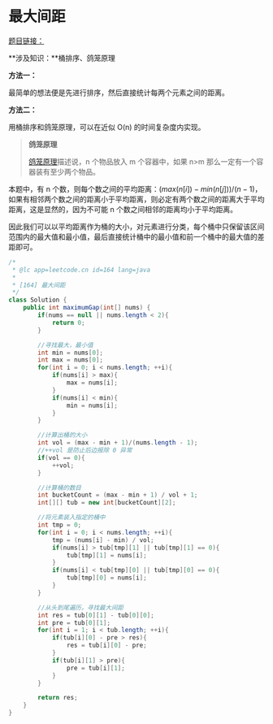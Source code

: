 # 最大间距

[题目链接：](https://leetcode-cn.com/problems/maximum-gap/)

**涉及知识：**桶排序、鸽笼原理

**方法一：**

最简单的想法便是先进行排序，然后直接统计每两个元素之间的距离。

**方法二：**

用桶排序和鸽笼原理，可以在近似 O(n) 的时间复杂度内实现。

> **鸽笼原理**
>
> [鸽笼原理](https://baike.baidu.com/item/%E6%8A%BD%E5%B1%89%E5%8E%9F%E7%90%86/233776?fromtitle=%E9%B8%BD%E7%AC%BC%E5%8E%9F%E7%90%86&fromid=8942185&fr=aladdin)描述说，n 个物品放入 m 个容器中，如果 n>m 那么一定有一个容器装有至少两个物品。

本题中，有 n 个数，则每个数之间的平均距离：$(max(n[i]) - min(n[j])) / (n - 1)$，如果有相邻两个数之间的距离小于平均距离，则必定有两个数之间的距离大于平均距离，这是显然的，因为不可能 n 个数之间相邻的距离均小于平均距离。

因此我们可以以平均距离作为桶的大小，对元素进行分类，每个桶中只保留该区间范围内的最大值和最小值，最后直接统计桶中的最小值和前一个桶中的最大值的差距即可。

```java
/*
 * @lc app=leetcode.cn id=164 lang=java
 *
 * [164] 最大间距
 */
class Solution {
    public int maximumGap(int[] nums) {
        if(nums == null || nums.length < 2){
            return 0;
        }

        //寻找最大，最小值
        int min = nums[0];
        int max = nums[0];
        for(int i = 0; i < nums.length; ++i){
            if(nums[i] > max){
                max = nums[i];
            }
            if(nums[i] < min){
                min = nums[i];
            }
        }

        //计算出桶的大小
        int vol = (max - min + 1)/(nums.length - 1);
        //++vol 是防止后边报除 0 异常
        if(vol == 0){
            ++vol;
        }

        //计算桶的数目
        int bucketCount = (max - min + 1) / vol + 1;
        int[][] tub = new int[bucketCount][2];

        //将元素装入指定的桶中
        int tmp = 0;
        for(int i = 0; i < nums.length; ++i){
            tmp = (nums[i] - min) / vol;
            if(nums[i] > tub[tmp][1] || tub[tmp][1] == 0){
                tub[tmp][1] = nums[i];
            }
            if(nums[i] < tub[tmp][0] || tub[tmp][0] == 0){
                tub[tmp][0] = nums[i];
            }
        }

        //从头到尾遍历，寻找最大间距
        int res = tub[0][1] - tub[0][0];
        int pre = tub[0][1];
        for(int i = 1; i < tub.length; ++i){
            if(tub[i][0] - pre > res){
                res = tub[i][0] - pre;
            }
            if(tub[i][1] > pre){
                pre = tub[i][1];
            }
        }

        return res;
    }
}
```


